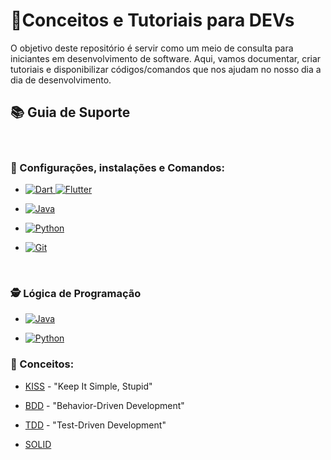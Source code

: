 # 🎯Conceitos e Tutoriais para DEVs

O objetivo deste repositório é servir como um meio de consulta para iniciantes em desenvolvimento de software. Aqui, vamos documentar, criar tutoriais e disponibilizar códigos/comandos que nos ajudam no nosso dia a dia de desenvolvimento. 


## 📚 Guia de Suporte

<br>

### 🚀 Configurações, instalações e Comandos:

- [![Dart](https://img.shields.io/badge/dart-%230175C2.svg?style=for-the-badge&logo=dart&logoColor=white) ![Flutter](https://img.shields.io/badge/Flutter-%2302569B.svg?style=for-the-badge&logo=Flutter&logoColor=white)](docs/Dart_Flutter/configuracao_ambiente_dart.md)

- [![Java](https://img.shields.io/badge/java-%23ED8B00.svg?style=for-the-badge&logo=openjdk&logoColor=white)](docs/Java/instalação_jdk.md)

- [![Python](https://img.shields.io/badge/python-3670A0?style=for-the-badge&logo=python&logoColor=ffdd54)](docs/Python/configura_python.md)

- [![Git](https://img.shields.io/badge/git-%23F05033.svg?style=for-the-badge&logo=git&logoColor=white)](docs/github/docs_git.md)

<br>

### 🕵️ Lógica de Programação

- [![Java](https://img.shields.io/badge/java-%23ED8B00.svg?style=for-the-badge&logo=openjdk&logoColor=white)](docs/Java/logica_programacao_java.md)

- [![Python](https://img.shields.io/badge/python-3670A0?style=for-the-badge&logo=python&logoColor=ffdd54)](docs/Python/logica_programacao_python.md)


### 📖 Conceitos: 

- [KISS](/docs/conceitos/kiss.md) - "Keep It Simple, Stupid"

- [BDD](/docs/conceitos/bdd.md) - "Behavior-Driven Development"

- [TDD](/docs/conceitos/tdd.md) - "Test-Driven Development"

- [SOLID](/docs/conceitos/solid.md)



